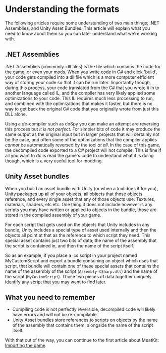 ﻿# Understanding the formats
The following articles require some understanding of two main things; .NET Assemblies, and Unity
Asset Bundles. This article will explain what you need to know about them so you can later
understand what we're working with.

## .NET Assemblies
.NET Assemblies (commonly .dll files) is the file which contains the code for the game, or even
your mods. When you write code in C# and click 'build', your code gets compiled into a dll file
which is a more computer efficient way of storing your code so that it can be run later.
Importantly though, during this process, your code translated from the C# that you wrote it in
to another language called IL, and the compiler has very likely applied some optimizations to
your code. This IL requires much less processing to run, and combined with the optimizations
that makes it faster, but there is no way to get back the original C# code that you originally
wrote from just this DLL alone.

Using a _de_-compiler such as dnSpy you can make an attempt are reversing this process but _it
is not perfect_. For simpler bits of code it may produce the same output as the original input
but in larger projects that will certainly not be the case, and often some of the optimizations
that the compiler applies _cannot_ be automatically reversed by the tool _at all_. In the case
of this game, the decompiled code exported to a C# project will not compile. This is fine if 
all you want to do is read the game's code to understand what it is doing though, which is a
very useful tool for modding.

## Unity Asset bundles

When you build an asset bundle with Unity (or when a tool does it for you), Unity packages up
all of your objects, all objects that those objects reference, and every single asset that any
of those objects use. Textures, materials, shaders, etc etc. One thing it does not include
however is any scripts you may have written or applied to objects in the bundle, those are
stored in the compiled assembly of your game. 

For each script that gets used on the objects that Unity includes in any bundle, Unity includes
a special type of asset used internally and then the objects all point at that as the reference
to which script they need. This special asset contains just two bits of data; the name of the
assembly that the script is contained in, and then the name of the script itself. 

So as an example, if you place a .cs script in your project named MyCustomScript and export a
bundle containing an object which uses that script, that bundle will contain one of these special
assets that contains the name of the assembly of the script (`Assembly-CSharp.dll`) and the name
of the script (`MyCustomScript`). Those two pieces of data together uniquely identify any script
that you may want to find later.

## What you need to remember
- Compiling code is not perfectly reversible, decompiled code will likely have errors and will not be re-compilable.
- Unity Asset bundles store references to scripts on objects by the name of the assembly that contains them, alongside the name of the script itself.

With that out of the way, you can continue to the first article about MeatKit: [Importing the game](./3_importing.md).
